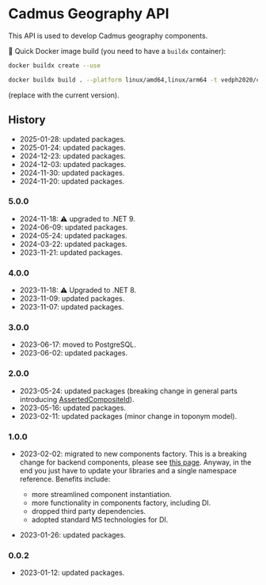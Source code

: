 ﻿# Cadmus Geography API

This API is used to develop Cadmus geography components.

🐋 Quick Docker image build (you need to have a `buildx` container):

```bash
docker buildx create --use

docker buildx build . --platform linux/amd64,linux/arm64 -t vedph2020/cadmus-geo-api:1.0.3 -t vedph2020/cadmus-geo-api:latest --push
```

(replace with the current version).

## History

- 2025-01-28: updated packages.
- 2025-01-24: updated packages.
- 2024-12-23: updated packages.
- 2024-12-03: updated packages.
- 2024-11-30: updated packages.
- 2024-11-20: updated packages.

### 5.0.0

- 2024-11-18: ⚠️ upgraded to .NET 9.
- 2024-06-09: updated packages.
- 2024-05-24: updated packages.
- 2024-03-22: updated packages.
- 2023-11-21: updated packages.

### 4.0.0

- 2023-11-18: ⚠️ Upgraded to .NET 8.
- 2023-11-09: updated packages.
- 2023-11-07: updated packages.

### 3.0.0

- 2023-06-17: moved to PostgreSQL.
- 2023-06-02: updated packages.

### 2.0.0

- 2023-05-24: updated packages (breaking change in general parts introducing [AssertedCompositeId](https://github.com/vedph/cadmus-bricks-shell/blob/master/projects/myrmidon/cadmus-refs-asserted-ids/README.md#asserted-composite-id)).
- 2023-05-16: updated packages.
- 2023-02-11: updated packages (minor change in toponym model).

### 1.0.0

- 2023-02-02: migrated to new components factory. This is a breaking change for backend components, please see [this page](https://myrmex.github.io/overview/cadmus/dev/history/#2023-02-01---backend-infrastructure-upgrade). Anyway, in the end you just have to update your libraries and a single namespace reference. Benefits include:
  - more streamlined component instantiation.
  - more functionality in components factory, including DI.
  - dropped third party dependencies.
  - adopted standard MS technologies for DI.

- 2023-01-26: updated packages.

### 0.0.2

- 2023-01-12: updated packages.
